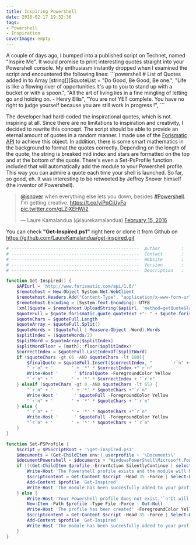 ```yaml
---
title: Inspiring Powershell
date: 2016-02-17 19:32:36
tags: 
- Powershell
- Inspiration
coverImage: empty
---
```

<p>A couple of days ago, I bumped into a published script on Technet, named "Inspire Me". It would promise to print interesting quotes straight into your Powershell console. My enthusiasm instantly dropped when I examined the script and encountered the following lines:<!-- more --></b>
```powershell
# List of Quotes added in to Array 
[string[]]$quoteList =  
    "Do Good, Be Good, Be one.", 
    "Life is like a flowing river of opportunities.It's up to you to stand up with a bucket or with a spoon.", 
    "All the art of living lies in a fine mingling of letting go and holding on. - Henry Ellis", 
    "You are not YET complete. You have no right to judge yourself because you are still work in progress !", 
```

The developer had hard-coded the inspirational quotes, which is not inspiring at all. Since there are no limitations to inspiration and creativity, I decided to rewrite this concept. The script should be able to provide an eternal amount of quotes in a random manner. I made use of the [Forismatic API](http://forismatic.com/) to achieve this object. In addition, there is some smart mathematics in the background to format the quotes correctly. Depending on the length of the quote, the string is breaked mid index and stars are formatted on the top and at the bottom of the quote. There's even a Set-PsProfile function included that will automatically add the module to your Powershell profile. This way you can admire a quote each time your shell is launched. So far, so good, eh. It was interesting to be retweeted by Jeffrey Snover himself (the inventor of Powershell). 

<blockquote class="twitter-tweet tw-align-center" data-lang="en"><p lang="en" dir="ltr"><a href="https://twitter.com/jsnover">@jsnover</a> when everything else lets you down, besides <a href="https://twitter.com/hashtag/Powershell?src=hash">#Powershell</a>. I&#39;m getting creative. <a href="https://t.co/yiPqCiUyFa">https://t.co/yiPqCiUyFa</a> <a href="https://t.co/gLZiXEHWi2">pic.twitter.com/gLZiXEHWi2</a></p>&mdash; Laure Kamalandua (@laurekamalandua) <a href="https://twitter.com/laurekamalandua/status/699140727448735744">February 15, 2016</a></blockquote> <script async src="//platform.twitter.com/widgets.js" charset="utf-8"></script>

You can check <b>"Get-Inspired.ps1"</b> right here or clone it from Github on https://github.com/LaureKamalandua/get-inspired.git</p>

```powershell
# -------------------------------------------------  Author        :   Laure Kamalandua  ------------------------------------------------- #
# -------------------------------------------------  Contact       :   laure.kamalandua@gmail.com  --------------------------------------- #
# -------------------------------------------------  Website       :   http://www.laurekamalandua.com  ----------------------------------- #
# -------------------------------------------------  Version       :   1 ----------------------------------------------------------------- #
# -------------------------------------------------  Description   :   Fetches a random inspirational quote ------------------------------ #

function Get-Inspired() { 
    $APIurl = 'http://www.forismatic.com/api/1.0/' 
    $remotehost = New-Object System.Net.WebClient 
    $remotehost.Headers.Add("Content-Type", "application/x-www-form-urlencoded") 
    $remotehost.Encoding = [System.Text.Encoding]::UTF8 
    [xml]$quote = $remotehost.UploadString($apiUrl, 'method=getQuote&lang=en&format=xml') 
    $quoteFull = $quote.forismatic.quote.quotetext +"- " + $quote.forismatic.quote.quoteauthor 
    $quoteChars = $quoteFull.Length 
    $quoteArray = $quoteFull.Split() 
    $quoteWords = ($quoteFull | Measure-Object -Word).Words 
    $splitIndex = ($quoteWords/2) 
    $splitWord = $quoteArray[$splitIndex] 
    $splitWordFloor = [math]::floor($splitIndex) 
    $correctIndex = $quoteFull.LastIndexOf($splitWord) 
    if ($quoteChars -gt 66 -AND $quoteChars -lt 180){ 
        $finalQuote = $quoteFull.Insert($correctIndex, "       `r`n" + '       ') 
        "`r`n" + '       ' + '*' * $correctIndex +"`r`n" 
        Write-Host '      ' $finalQuote -ForegroundColor Yellow 
        "`r`n" + '       ' + '*' * $correctIndex + "`r`n" 
    } elseif ($quoteChars -gt 0 -AND $quoteChars -lt 65) { 
        "`r`n" + '       ' + '*' * $quoteChars +"`r`n" 
        Write-Host '      ' $quoteFull -ForegroundColor Yellow 
        "`r`n" + '       ' + '*' * $quoteChars + "`r`n" 
    } else { 
        "`r`n" + '       ' + '*' * $quoteChars +"`r`n" 
        Write-Host '      ' $quoteFull -ForegroundColor Yellow 
        "`r`n" + '       ' + '*' * $quoteChars + "`r`n" 
    } 
} 

function Set-PSProfile {
    $script = $PSScriptRoot + '\get-inspired.ps1'
    $documents = (Get-ChildItem env:).userprofile + '\Documents\' 
    $documentPowershell = $documents + 'WindowsPowerShell\Microsoft.PowerShell_profile.ps1'
    if (((Get-ChildItem $profile -ErrorAction SilentlyContinue | select -Property *).Exists) -eq $True) {
        Write-Host 'The Powershell profile exists and the module will be added.' -ForegroundColor Green 
        $scriptcontent = Get-Content $script -Head 35 -Force | Select-Object -Skip 6 | Add-Content $profile -Force
        Add-Content $profile 'Get-Inspired'
        Write-Host 'The module has been succesfully added to your profile.' -ForegroundColor Green    
    } else {
        Write-Host 'Your Powershell profile does not exist.'`n'It will be created.' -ForegroundColor Red
        New-Item -Path $profile -Type File -Force | Out-Null
        Write-Host 'The profile has been created' -ForegroundColor Yellow
        $scriptcontent = Get-Content $script -Head 35 -Force | Select-Object -Skip 6 | Add-Content $profile -Force
        Add-Content $profile 'Get-Inspired'
        Write-Host 'The module has been succesfully added to your profile.' -ForegroundColor Green
    }
}      
```